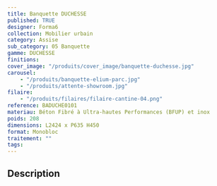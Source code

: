 ```yaml
---
title: Banquette DUCHESSE
published: TRUE
designer: Forma6
collection: Mobilier urbain
category: Assise
sub_category: 05 Banquette
gamme: DUCHESSE
finitions:
cover_image: "/produits/cover_image/banquette-duchesse.jpg"
carousel:
    - "/produits/banquette-elium-parc.jpg"
    - "/produits/attente-showroom.jpg"
filaire:
    - "/produits/filaires/filaire-cantine-04.png"
reference: BADUCHE0101
materiau: Béton Fibré à Ultra-hautes Performances (BFUP) et inox
poids: 208
dimensions: L2424 x P635 H450
format: Monobloc
traitement: ""
tags:
---
```


## Description
